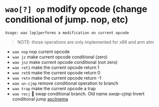<!-- TITLE: wao -->

#  `wao[?] op` modify opcode (change conditional of jump. nop, etc)


```
Usage: wao [op]performs a modification on current opcode
```


> NOTE: those operations are only implemented for x86 and arm atm

- `wao nop` nop current opcode
- `wao jz` make current opcode conditional (zero)
- `wao jnz` make current opcode conditional (not zero)
- `wao ret1` make the current opcode return 1
- `wao ret0` make the current opcode return 0
- `wao retn` make the current opcode return -1
- `wao un-cjmp` remove conditional operation to branch
- `wao trap` make the current opcode a trap
- `wao recj` 🚀 swap conditional branch. Old name _swap-cjmp_ Invert conditional jump [asciinema](https://asciinema.org/a/Oiht2V7aKAcRbRYfMa7eejvVk)

<p hidden>wao</p>